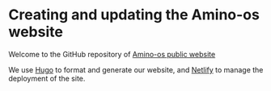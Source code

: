 # Creating and updating the Amino-os website

Welcome to the GitHub repository of [Amino-os public website](https://amino-os.netlify.com) 

We use [Hugo](https://gohugo.io/) to format and generate our website, and
[Netlify](https://www.netlify.com/) to manage the deployment of the site.